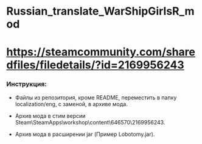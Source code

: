 # Russian_translate_WarShipGirlsR_mod

# https://steamcommunity.com/sharedfiles/filedetails/?id=2169956243

### Инструкция:

- Файлы из репозитория, кроме README, переместить в папку localization/eng, с заменой, в архиве мода.

- Архив мода в стим версии Steam\SteamApps\workshop\content\646570\2169956243.

- Архив мода в расширении jar (Пример Lobotomy.jar). 
